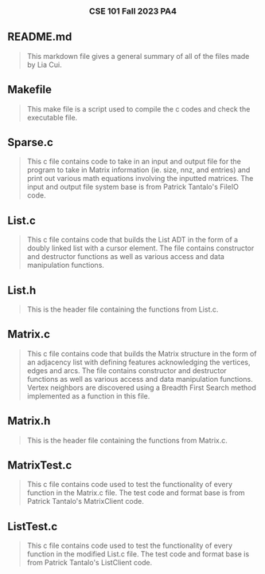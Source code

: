 <h3 align="center">CSE 101 Fall 2023 PA4</h3>

## README.md
> This markdown file gives a general summary of all of the files made by Lia Cui.

## Makefile
> This make file is a script used to compile the c codes and check the executable file.

## Sparse.c
> This c file contains code to take in an input and output file for the program to take in Matrix information (ie. size, nnz, and entries) and print out various math equations involving the inputted matrices. The input and output file system base is from Patrick Tantalo's FileIO code.

## List.c
> This c file contains code that builds the List ADT in the form of a doubly linked list with a cursor element. The file contains constructor and destructor functions as well as various access and data manipulation functions.

## List.h
> This is the header file containing the functions from List.c.

## Matrix.c
> This c file contains code that builds the Matrix structure in the form of an adjacency list with defining features acknowledging the vertices, edges and arcs. The file contains constructor and destructor functions as well as various access and data manipulation functions. Vertex neighbors are discovered using a Breadth First Search method implemented as a function in this file.

## Matrix.h
> This is the header file containing the functions from Matrix.c.

## MatrixTest.c
> This c file contains code used to test the functionality of every function in the Matrix.c file. The test code and format base is from Patrick Tantalo's MatrixClient code.

## ListTest.c
> This c file contains code used to test the functionality of every function in the modified List.c file. The test code and format base is from Patrick Tantalo's ListClient code.
